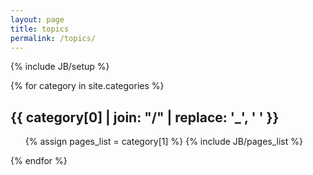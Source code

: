```yaml
---
layout: page
title: topics
permalink: /topics/
---
```

{% include JB/setup %}

{% for category in site.categories %} 
  <h2 id="{{ category[0] }}-ref">{{ category[0] | join: "/" | replace: '_', ' ' }}</h2>
  <ul class="list-by-topic">
    {% assign pages_list = category[1] %}
    {% include JB/pages_list %}
  </ul>
{% endfor %}


